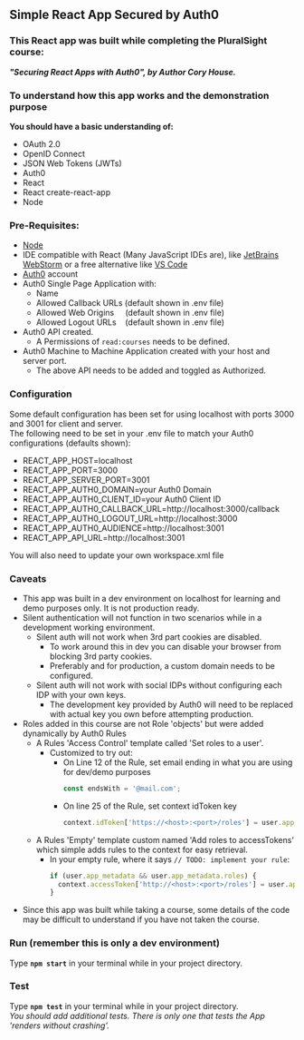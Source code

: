 ## Simple React App Secured by Auth0

### This React app was built while completing the PluralSight course:  
***"Securing React Apps with Auth0", by Author Cory House.***

### To understand how this app works and the demonstration purpose
**You should have a basic understanding of:**
* OAuth 2.0
* OpenID Connect
* JSON Web Tokens (JWTs)
* Auth0
* React
* React create-react-app
* Node

### Pre-Requisites:

* [Node](https://nodejs.org)
* IDE compatible with React (Many JavaScript IDEs are), like [JetBrains WebStorm](https://www.jetbrains.com/webstorm/) or a free alternative like [VS Code](code.visualstudio.com)
* [Auth0](https://auth0.com/) account
* Auth0 Single Page Application with:
  * Name
  * Allowed Callback URLs&nbsp;(default shown in .env file)
  * Allowed Web Origins&nbsp;&nbsp;&nbsp;&nbsp;&nbsp;(default shown in .env file)
  * Allowed Logout URLs&nbsp;&nbsp;&nbsp;&nbsp;(default shown in .env file)
* Auth0 API created.
  * A Permissions of ```read:courses``` needs to be defined.
* Auth0 Machine to Machine Application created with your host and server port.
  * The above API needs to be added and toggled as Authorized.
  
### Configuration
Some default configuration has been set for using localhost with ports 3000 and 3001 for client and server.  
The following need to be set in your .env file to match your Auth0 configurations (defaults shown):

* REACT_APP_HOST=localhost
* REACT_APP_PORT=3000
* REACT_APP_SERVER_PORT=3001
* REACT_APP_AUTH0_DOMAIN=your Auth0 Domain
* REACT_APP_AUTH0_CLIENT_ID=your Auth0 Client ID
* REACT_APP_AUTH0_CALLBACK_URL=http://localhost:3000/callback
* REACT_APP_AUTH0_LOGOUT_URL=http://localhost:3000
* REACT_APP_AUTH0_AUDIENCE=http://localhost:3001
* REACT_APP_API_URL=http://localhost:3001

You will also need to update your own workspace.xml file

### Caveats
* This app was built in a dev environment on localhost for learning and demo purposes only. It is not production ready.
* Silent authentication will not function in two scenarios while in a development working environment.
  * Silent auth will not work when 3rd part cookies are disabled.
    * To work around this in dev you can disable your browser from blocking 3rd party cookies.
    * Preferably and for production, a custom domain needs to be configured.
  * Silent auth will not work with social IDPs without configuring each IDP with your own keys.
    * The development key provided by Auth0 will need to be replaced with actual key you own before attempting production.
* Roles added in this course are not Role 'objects' but were added dynamically by Auth0 Rules
  * A Rules 'Access Control' template called 'Set roles to a user'.
    * Customized to try out:
      * On Line 12 of the Rule, set email ending in what you are using for dev/demo purposes
        ```javascript
        const endsWith = '@mail.com';
        ```
      * On line 25 of the Rule, set context idToken key
        ```javascript
        context.idToken['https://<host>:<port>/roles'] = user.app_metadata.roles;
        ```
  * A Rules 'Empty' template custom named 'Add roles to accessTokens' which simple adds rules to the context for easy retrieval.
    * In your empty rule, where it says `````// TODO: implement your rule`````:  
      ```javascript
      if (user.app_metadata && user.app_metadata.roles) {
        context.accessToken['http://<host>:<port>/roles'] = user.app_metadata.roles; 
      }
      ```
* Since this app was built while taking a course, some details of the code may be difficult to understand if you have not taken the course.

### Run (remember this is only a dev environment)
Type **`npm start`** in your terminal while in your project directory.
### Test
Type **`npm test`** in your terminal while in your project directory.  
*You should add additional tests. There is only one that tests the App 'renders without crashing'.*
